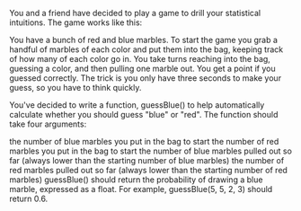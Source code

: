 You and a friend have decided to play a game to drill your statistical intuitions. The game works like this:

You have a bunch of red and blue marbles. To start the game you grab a handful of marbles of each color and put them into the bag, keeping track of how many of each color go in. You take turns reaching into the bag, guessing a color, and then pulling one marble out. You get a point if you guessed correctly. The trick is you only have three seconds to make your guess, so you have to think quickly.

You've decided to write a function, guessBlue() to help automatically calculate whether you should guess "blue" or "red". The function should take four arguments:

the number of blue marbles you put in the bag to start
the number of red marbles you put in the bag to start
the number of blue marbles pulled out so far (always lower than the starting number of blue marbles)
the number of red marbles pulled out so far (always lower than the starting number of red marbles)
guessBlue() should return the probability of drawing a blue marble, expressed as a float. For example, guessBlue(5, 5, 2, 3) should return 0.6.